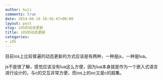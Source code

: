 ```yaml
---
author: huji
comments: true
date: 2014-06-19 10:56:47+00:00
layout: post
slug: iOS的动态更新
title: iOS的动态更新
categories:
- iOS
---
```

目前ios上比较普遍的动态更新的方式应该是有两种，一种是js，一种是lua。

js不是很了解，感觉应该没有lua这么方便，因为lua本身就是作为一个嵌入式语言进行设计的，与c的交互非常方便，而ios上的oc又是c的超集。


